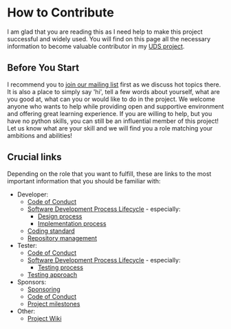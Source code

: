 # How to Contribute
I am glad that you are reading this as I need help to make this project successful and widely used. You will find on this page all the necessary information to become valuable contributor in my [UDS project](https://github.com/mdabrowski1990/uds).


## Before You Start
I recommend you to [join our mailing list](https://groups.google.com/g/uds-package-development/about) first as we discuss hot topics there. It is also a place to simply say 'hi', tell a few words about yourself, what are you good at, what can you or would like to do in the project. We welcome anyone who wants to help while providing open and supportive environment and offering great learning experience.
If you are willing to help, but you have no python skills, you can still be an influential member of this project! Let us know what are your skill and we will find you a role matching your ambitions and abilities!


## Crucial links
Depending on the role that you want to fulfill, these are links to the most important information that you should be familiar with:
- Developer:
  - [Code of Conduct](https://github.com/mdabrowski1990/uds/blob/main/CODE_OF_CONDUCT.md)
  - [Software Development Process Lifecycle](https://github.com/mdabrowski1990/uds/wiki/Software-Development-Life-Cycle) - especially:
    - [Design process](https://github.com/mdabrowski1990/uds/wiki/Software-Development-Life-Cycle#design)
    - [Implementation process](https://github.com/mdabrowski1990/uds/wiki/Software-Development-Life-Cycle#implementation)
  - [Coding standard](https://github.com/mdabrowski1990/uds/wiki/Coding-Standard)
  - [Repository management](https://github.com/mdabrowski1990/uds/wiki/Repository-management)
- Tester:
  - [Code of Conduct](https://github.com/mdabrowski1990/uds/blob/main/CODE_OF_CONDUCT.md)
  - [Software Development Process Lifecycle](https://github.com/mdabrowski1990/uds/wiki/Software-Development-Life-Cycle) - especially:
    - [Testing process](https://github.com/mdabrowski1990/uds/wiki/Software-Development-Life-Cycle#testing)
  - [Testing approach](https://github.com/mdabrowski1990/uds/wiki/Testing)
- Sponsors:
  - [Sponsoring](https://github.com/mdabrowski1990/uds/wiki/Sponsoring)
  - [Code of Conduct](https://github.com/mdabrowski1990/uds/blob/main/CODE_OF_CONDUCT.md)
  - [Project milestones](https://github.com/mdabrowski1990/uds/milestones)
- Other:
  - [Project Wiki](https://github.com/mdabrowski1990/uds/wiki)
